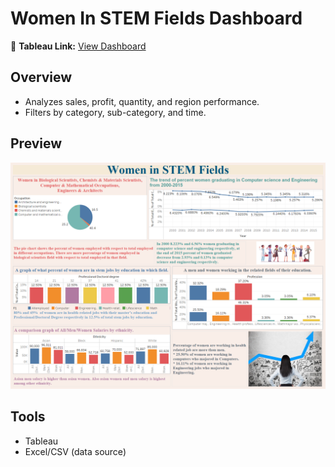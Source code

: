 # Women In STEM Fields Dashboard

📍 **Tableau Link:** [View Dashboard](https://github.com/Jayeshsoni6010/Tableau-Projects/blob/970a890a78342d37469414d17486aafcd15d2441/1.Women_In_STEAM_Fields/Tableau%20Project-1.twbx)

## Overview
- Analyzes sales, profit, quantity, and region performance.
- Filters by category, sub-category, and time.

## Preview
![Women In STEM Field Dashboard](https://github.com/Jayeshsoni6010/Tableau-Projects/blob/0c802cd1d7b3d120b8767a6f8a9e068e5d4c1c28/1.Women_In_STEAM_Fields/Women%20in%20STEM%20fields%20.png)

## Tools
- Tableau
- Excel/CSV (data source)
